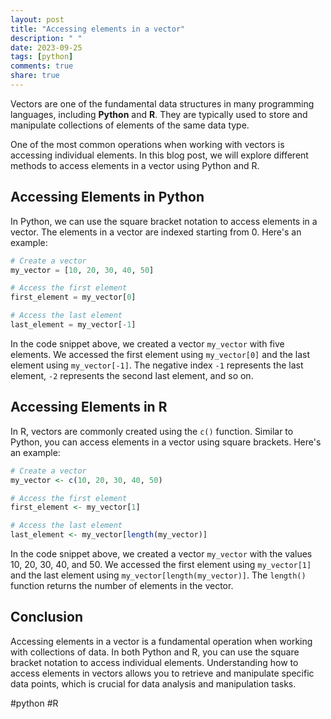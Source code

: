 ```yaml
---
layout: post
title: "Accessing elements in a vector"
description: " "
date: 2023-09-25
tags: [python]
comments: true
share: true
---
```


Vectors are one of the fundamental data structures in many programming languages, including **Python** and **R**. They are typically used to store and manipulate collections of elements of the same data type. 

One of the most common operations when working with vectors is accessing individual elements. In this blog post, we will explore different methods to access elements in a vector using Python and R.

## Accessing Elements in Python

In Python, we can use the square bracket notation to access elements in a vector. The elements in a vector are indexed starting from 0. Here's an example:

```python
# Create a vector
my_vector = [10, 20, 30, 40, 50]

# Access the first element
first_element = my_vector[0]

# Access the last element
last_element = my_vector[-1]
```

In the code snippet above, we created a vector `my_vector` with five elements. We accessed the first element using `my_vector[0]` and the last element using `my_vector[-1]`. The negative index `-1` represents the last element, `-2` represents the second last element, and so on.

## Accessing Elements in R

In R, vectors are commonly created using the `c()` function. Similar to Python, you can access elements in a vector using square brackets. Here's an example:

```R
# Create a vector
my_vector <- c(10, 20, 30, 40, 50)

# Access the first element
first_element <- my_vector[1]

# Access the last element
last_element <- my_vector[length(my_vector)]
```

In the code snippet above, we created a vector `my_vector` with the values 10, 20, 30, 40, and 50. We accessed the first element using `my_vector[1]` and the last element using `my_vector[length(my_vector)]`. The `length()` function returns the number of elements in the vector.

## Conclusion

Accessing elements in a vector is a fundamental operation when working with collections of data. In both Python and R, you can use the square bracket notation to access individual elements. Understanding how to access elements in vectors allows you to retrieve and manipulate specific data points, which is crucial for data analysis and manipulation tasks.

#python #R